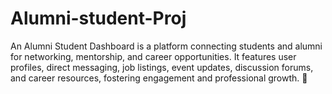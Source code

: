 # Alumni-student-Proj
An Alumni Student Dashboard is a platform connecting students and alumni for networking, mentorship, and career opportunities. It features user profiles, direct messaging, job listings, event updates, discussion forums, and career resources, fostering engagement and professional growth. 🚀
